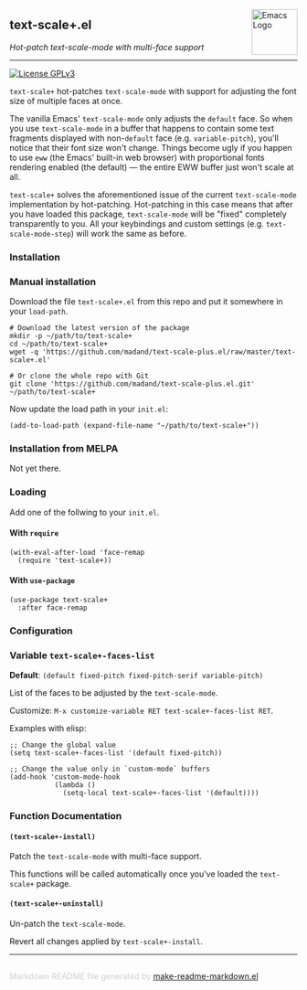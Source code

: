 <a href="https://github.com/madand/text-scale-plus.el"><img src="https://www.gnu.org/software/emacs/images/emacs.png" alt="Emacs Logo" width="80" height="80" align="right"></a>
## text-scale+.el
*Hot-patch text-scale-mode with multi-face support*

---
[![License GPLv3](https://img.shields.io/badge/license-GPL_v3-green.svg)](http://www.gnu.org/licenses/gpl-3.0.html)

`text-scale+` hot-patches `text-scale-mode` with support for adjusting
the font size of multiple faces at once.

The vanilla Emacs' `text-scale-mode` only adjusts the `default` face. So when
you use `text-scale-mode` in a buffer that happens to contain some text
fragments displayed with non-`default` face (e.g. `variable-pitch`), you'll
notice that their font size won't change. Things become ugly if you happen to
use `eww` (the Emacs' built-in web browser) with proportional fonts rendering
enabled (the default) — the entire EWW buffer just won't scale at all.

`text-scale+` solves the aforementioned issue of the current
`text-scale-mode` implementation by hot-patching. Hot-patching in this case
means that after you have loaded this package, `text-scale-mode` will be
"fixed" completely transparently to you. All your keybindings and custom
settings (e.g. `text-scale-mode-step`) will work the same as before.

### Installation


### Manual installation

Download the file `text-scale+.el` from this repo and put it somewhere in
your `load-path`.

```shell
# Download the latest version of the package
mkdir -p ~/path/to/text-scale+
cd ~/path/to/text-scale+
wget -q 'https://github.com/madand/text-scale-plus.el/raw/master/text-scale+.el'

# Or clone the whole repo with Git
git clone 'https://github.com/madand/text-scale-plus.el.git' ~/path/to/text-scale+
```

Now update the load path in your `init.el`:

```elisp
(add-to-load-path (expand-file-name "~/path/to/text-scale+"))
```

### Installation from MELPA

Not yet there.

### Loading

Add one of the follwing to your `init.el`.

#### With `require`

```elisp
(with-eval-after-load 'face-remap
  (require 'text-scale+))
```

#### With `use-package`

```elisp
(use-package text-scale+
  :after face-remap
```

### Configuration


### Variable `text-scale+-faces-list`

**Default**: `(default fixed-pitch fixed-pitch-serif variable-pitch)`

List of the faces to be adjusted by the `text-scale-mode`.

Customize: `M-x customize-variable RET text-scale+-faces-list RET`.

Examples with elisp:
```elisp
;; Change the global value
(setq text-scale+-faces-list '(default fixed-pitch))

;; Change the value only in `custom-mode` buffers
(add-hook 'custom-mode-hook
           (lambda ()
             (setq-local text-scale+-faces-list '(default))))
```

### Function Documentation


#### `(text-scale+-install)`

Patch the `text-scale-mode` with multi-face support.

This functions will be called automatically once you've loaded
the `text-scale+` package.

#### `(text-scale+-uninstall)`

Un-patch the `text-scale-mode`.

Revert all changes applied by `text-scale+-install`.

-----
<div style="padding-top:15px;color: #d0d0d0;">
Markdown README file generated by
<a href="https://github.com/mgalgs/make-readme-markdown">make-readme-markdown.el</a>
</div>
